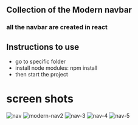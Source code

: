 ## Collection of the Modern navbar

### all the navbar are created in react

## Instructions to use

- go to specific folder
- install node modules: npm install
- then start the project

# screen shots
![nav](https://user-images.githubusercontent.com/71555740/156115110-3b3eb393-0403-4705-923f-c19eaa6c946b.JPG)
![modern-nav2](https://user-images.githubusercontent.com/71555740/156115119-47e338de-8ad4-4f38-9f0a-51f340ff0e9a.JPG)
![nav-3](https://user-images.githubusercontent.com/71555740/156115126-f9bf3438-5a8d-479c-83ce-9ec9a4555d49.JPG)
![nav-4](https://user-images.githubusercontent.com/71555740/156115136-4d885189-c8aa-4f62-a63a-7cec1b8f0e01.JPG)
![nav-5](https://user-images.githubusercontent.com/71555740/156115140-de946090-596f-47cc-bc27-367e398634e4.JPG)
